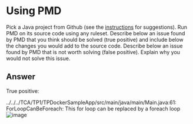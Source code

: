 # Using PMD

Pick a Java project from Github (see the [instructions](../sujet.md) for suggestions). Run PMD on its source code using any ruleset. Describe below an issue found by PMD that you think should be solved (true positive) and include below the changes you would add to the source code. Describe below an issue found by PMD that is not worth solving (false positive). Explain why you would not solve this issue.

## Answer

True positive:

../../../TCA/TP1/TPDockerSampleApp/src/main/java/main/Main.java:61:     ForLoopCanBeForeach:    This for loop can be replaced by a foreach loop
![image](https://user-images.githubusercontent.com/51517595/222704260-60291f51-dc75-4e38-be80-61926b2ebf26.png)
